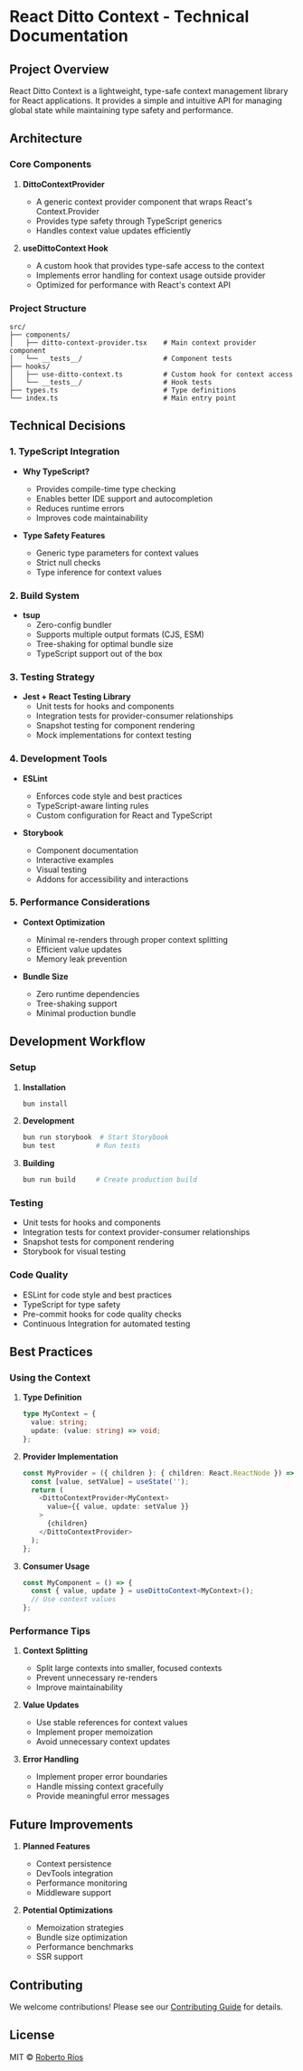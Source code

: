 # React Ditto Context - Technical Documentation

## Project Overview

React Ditto Context is a lightweight, type-safe context management library for React applications. It provides a simple and intuitive API for managing global state while maintaining type safety and performance.

## Architecture

### Core Components

1. **DittoContextProvider**
   - A generic context provider component that wraps React's Context.Provider
   - Provides type safety through TypeScript generics
   - Handles context value updates efficiently

2. **useDittoContext Hook**
   - A custom hook that provides type-safe access to the context
   - Implements error handling for context usage outside provider
   - Optimized for performance with React's context API

### Project Structure

```
src/
├── components/
│   ├── ditto-context-provider.tsx    # Main context provider component
│   └── __tests__/                    # Component tests
├── hooks/
│   ├── use-ditto-context.ts          # Custom hook for context access
│   └── __tests__/                    # Hook tests
├── types.ts                          # Type definitions
└── index.ts                          # Main entry point
```

## Technical Decisions

### 1. TypeScript Integration

- **Why TypeScript?**
  - Provides compile-time type checking
  - Enables better IDE support and autocompletion
  - Reduces runtime errors
  - Improves code maintainability

- **Type Safety Features**
  - Generic type parameters for context values
  - Strict null checks
  - Type inference for context values

### 2. Build System

- **tsup**
  - Zero-config bundler
  - Supports multiple output formats (CJS, ESM)
  - Tree-shaking for optimal bundle size
  - TypeScript support out of the box

### 3. Testing Strategy

- **Jest + React Testing Library**
  - Unit tests for hooks and components
  - Integration tests for provider-consumer relationships
  - Snapshot testing for component rendering
  - Mock implementations for context testing

### 4. Development Tools

- **ESLint**
  - Enforces code style and best practices
  - TypeScript-aware linting rules
  - Custom configuration for React and TypeScript

- **Storybook**
  - Component documentation
  - Interactive examples
  - Visual testing
  - Addons for accessibility and interactions

### 5. Performance Considerations

- **Context Optimization**
  - Minimal re-renders through proper context splitting
  - Efficient value updates
  - Memory leak prevention

- **Bundle Size**
  - Zero runtime dependencies
  - Tree-shaking support
  - Minimal production bundle

## Development Workflow

### Setup

1. **Installation**
   ```bash
   bun install
   ```

2. **Development**
   ```bash
   bun run storybook  # Start Storybook
   bun test          # Run tests
   ```

3. **Building**
   ```bash
   bun run build     # Create production build
   ```

### Testing

- Unit tests for hooks and components
- Integration tests for context provider-consumer relationships
- Snapshot tests for component rendering
- Storybook for visual testing

### Code Quality

- ESLint for code style and best practices
- TypeScript for type safety
- Pre-commit hooks for code quality checks
- Continuous Integration for automated testing

## Best Practices

### Using the Context

1. **Type Definition**
   ```typescript
   type MyContext = {
     value: string;
     update: (value: string) => void;
   };
   ```

2. **Provider Implementation**
   ```typescript
   const MyProvider = ({ children }: { children: React.ReactNode }) => {
     const [value, setValue] = useState('');
     return (
       <DittoContextProvider<MyContext>
         value={{ value, update: setValue }}
       >
         {children}
       </DittoContextProvider>
     );
   };
   ```

3. **Consumer Usage**
   ```typescript
   const MyComponent = () => {
     const { value, update } = useDittoContext<MyContext>();
     // Use context values
   };
   ```

### Performance Tips

1. **Context Splitting**
   - Split large contexts into smaller, focused contexts
   - Prevent unnecessary re-renders
   - Improve maintainability

2. **Value Updates**
   - Use stable references for context values
   - Implement proper memoization
   - Avoid unnecessary context updates

3. **Error Handling**
   - Implement proper error boundaries
   - Handle missing context gracefully
   - Provide meaningful error messages

## Future Improvements

1. **Planned Features**
   - Context persistence
   - DevTools integration
   - Performance monitoring
   - Middleware support

2. **Potential Optimizations**
   - Memoization strategies
   - Bundle size optimization
   - Performance benchmarks
   - SSR support

## Contributing

We welcome contributions! Please see our [Contributing Guide](CONTRIBUTING.md) for details.

## License

MIT © [Roberto Ríos](https://github.com/rrios-dev)
